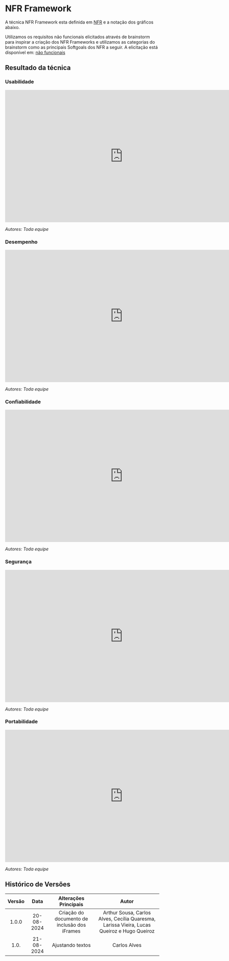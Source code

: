 # NFR Framework

A técnica NFR Framework esta definida em [NFR](gore.md#nfr-framework) e a notação dos gráficos abaixo.

Utilizamos os requisitos não funcionais elicitados através de brainstorm para inspirar a criação dos NFR Frameworks e utilizamos as categorias do brainstorm como as principais Softgoals dos NFR a seguir. A elicitação está disponível em: [não funcionais](../elicitacao/nao_funcionais.md)


## Resultado da técnica

### Usabilidade
<!--iFrame de Usabilidade-->

<iframe width="768" height="432" src="https://miro.com/app/live-embed/uXjVKnuPv_U=/?moveToViewport=-1380,-539,4654,2341&embedId=227573380221" frameborder="0" scrolling="no" allow="fullscreen; clipboard-read; clipboard-write" allowfullscreen></iframe>

*Autores: Toda equipe*

### Desempenho
<!--iFrame de Desempenho-->

<iframe width="768" height="432" src="https://miro.com/app/live-embed/uXjVKnulZUk=/?moveToViewport=-2700,-847,4654,2341&embedId=795896470252" frameborder="0" scrolling="no" allow="fullscreen; clipboard-read; clipboard-write" allowfullscreen></iframe>

*Autores: Toda equipe*


### Confiabilidade
<!--iFrame de Confiabilidade-->

<iframe width="768" height="432" src="https://miro.com/app/live-embed/uXjVKnv71KM=/?moveToViewport=-3911,-572,4654,2341&embedId=579818778436" frameborder="0" scrolling="no" allow="fullscreen; clipboard-read; clipboard-write" allowfullscreen></iframe>

*Autores: Toda equipe*


### Segurança
<!--iFrame de Segurança-->

<iframe width="768" height="432" src="https://miro.com/app/live-embed/uXjVKoNUl54=/?moveToViewport=-5053,-958,4654,2341&embedId=282149109656" frameborder="0" scrolling="no" allow="fullscreen; clipboard-read; clipboard-write" allowfullscreen></iframe>

*Autores: Toda equipe*


### Portabilidade
<!--iFrame de Portabilidade-->

<iframe width="768" height="432" src="https://miro.com/app/live-embed/uXjVKnuJcj4=/?moveToViewport=-3084,-573,2178,1095&embedId=248809276064" frameborder="0" scrolling="no" allow="fullscreen; clipboard-read; clipboard-write" allowfullscreen></iframe>

*Autores: Toda equipe*





## Histórico de Versões

| **Versão** | **Data** | **Alterações Principais** | **Autor** |
| :--: | :--: | :--: | :--: | 
| 1.0.0 | 20-08-2024 | Criação do documento de inclusão dos iFrames | Arthur Sousa, Carlos Alves, Cecília Quaresma, Larissa Vieira, Lucas Queiroz e Hugo Queiroz |
| 1.0. | 21-08-2024 | Ajustando textos  | Carlos Alves |
